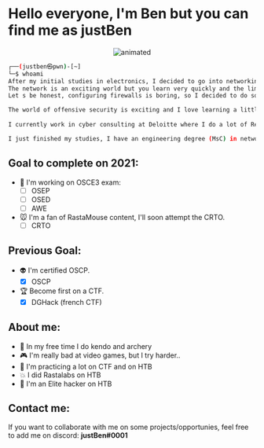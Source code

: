 # **Hello everyone, I'm Ben but you can find me as justBen**

<p align="center">
  <img src="https://i.imgur.com/vRU0Fum.gif?noredirect" alt="animated" />
</p>

```bash
┌──(justben㉿pwn)-[~]
└─$ whoami
After my initial studies in electronics, I decided to go into networking.
The network is an exciting world but you learn very quickly and the limits are reached very quickly. I was a network architect as a hobby, then I configured firewalls for companies.
Let s be honest, configuring firewalls is boring, so I decided to do something I really liked, which was to become a pentester.

The world of offensive security is exciting and I love learning a little more every day.
 
I currently work in cyber consulting at Deloitte where I do a lot of RedTeam and internal penetration tests.

I just finished my studies, I have an engineering degree (MsC) in network and security, so if you have a job to offer me why not. Contact me and we'll see together! 
```
## Goal to complete on 2021:

 - :no_bell: I'm working on OSCE3 exam:
	 - [ ] OSEP
	 - [ ] OSED
	 - [ ] AWE
- :mouse: I'm a fan of RastaMouse content, I'll soon attempt the CRTO.
	- [ ] CRTO
## Previous Goal: 

- :alien: I'm certified OSCP. 
	 - [X] OSCP
- :trophy: Become first on a CTF.
	 - [X] DGHack (french CTF)

## About me:
 - :tokyo_tower: In my free time I do kendo and archery
 - :video_game: I'm really bad at video games, but I try harder..
 - :crossed_flags: I'm practicing a lot on CTF and on HTB
 - :collision: I did Rastalabs on HTB
 - :space_invader: I'm an Elite hacker on HTB 

## Contact me:
If you want to collaborate with me on some projects/opportunies, feel free to add me on discord: **justBen#0001**

<!---
0xjustBen/0xjustBen is a ✨ special ✨ repository because its `README.md` (this file) appears on your GitHub profile.
You can click the Preview link to take a look at your changes.
--->
